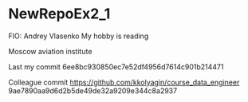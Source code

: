 # NewRepoEx2_1
FIO: Andrey Vlasenko 
My hobby is reading

Moscow aviation institute

Last my commit 6ee8bc930850ec7e52df4956d7614c901b214471

Colleague commit https://github.com/kkolyagin/course_data_engineer 9ae7890aa9d6d2b5de49de32a9209e344c8a2937
